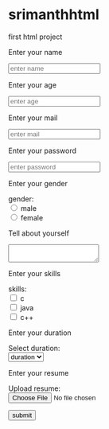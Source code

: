 # srimanthhtml
first html project
<!doctypehtml>
<html>
<head>
<title> INTERNSHIP FORM </title>
<body>


<form >
<p> Enter your name </p>
<input placeholder="enter name" type="text" name="enter name"/> </br>
<p> Enter your age </p>
<input placeholder="enter age" type="text" name="enter age"/> </br>
<p> Enter your mail </p>
<input placeholder="enter mail" type="text" name="enter age"/> </br>
<p> Enter your password </p>
<input placeholder="enter password" type="password" name="enter password"/> </br>

<p> Enter your gender </p>
<label for="gender:"> gender: </label> <br/>
<input type="radio"  name="gender" value="male"/> male <br/>
<input type="radio"  name="gender" value="female"/> female <br/>

<p>Tell about yourself </p>
<textarea row=5 col=5> </textarea> <br/>

<p> Enter your skills </p>
<label for="skills known"> skills: </label> <br/>
<input type="checkbox" name="c" value="on"/> c <br/>
<input type="checkbox" name="java" value="on"/> java <br/> 
<input type="checkbox" name="c++" value="on"/> c++ <br/>

<p> Enter your duration </p>
<label for="Select duration"> Select duration: </label> <br/>
<select name="dropdown">
<option value= "duration"> duration </option>
<option value= "2mnth"> 2mnth </option>
<option value= "3mnth"> 3mnth </option> 
</select> </br>

<p> Enter your resume </p>
<label for="Upload resume"> Upload resume: </label> <br/>
<input type="file" name="file upload" accept="image/*" />
<br/>

<p>  </p>


<a href="C:\Users\Asus\Desktop\PROSUB.HTML"> <input type="button" value="submit"/>  </a>
 
</form>

</body>
</head>
</html>
